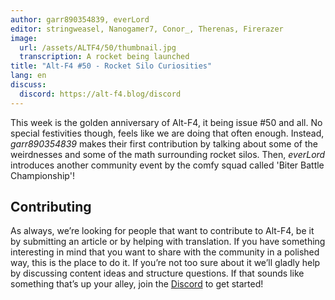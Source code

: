 ```yaml
---
author: garr890354839, everLord
editor: stringweasel, Nanogamer7, Conor_, Therenas, Firerazer
image:
  url: /assets/ALTF4/50/thumbnail.jpg
  transcription: A rocket being launched
title: "Alt-F4 #50 - Rocket Silo Curiosities"
lang: en
discuss:
  discord: https://alt-f4.blog/discord
---
```


This week is the golden anniversary of Alt-F4, it being issue #50 and all. No special festivities though, feels like we are doing that often enough. Instead, *garr890354839* makes their first contribution by talking about some of the weirdnesses and some of the math surrounding rocket silos. Then, *everLord* introduces another community event by the comfy squad called 'Biter Battle Championship'!

## Contributing

As always, we’re looking for people that want to contribute to Alt-F4, be it by submitting an article or by helping with translation. If you have something interesting in mind that you want to share with the community in a polished way, this is the place to do it. If you’re not too sure about it we’ll gladly help by discussing content ideas and structure questions. If that sounds like something that’s up your alley, join the [Discord](https://alt-f4.blog/discord) to get started!
